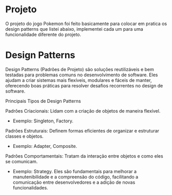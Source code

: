 # Projeto
O projeto do jogo Pokemon foi feito basicamente para colocar em pratica os design patterns que listei abaixo, implementei cada um para uma funcionalidade diferente do projeto.

# Design Patterns

Design Patterns (Padrões de Projeto) são soluções reutilizáveis e bem testadas para problemas comuns no desenvolvimento de software. Eles ajudam a criar sistemas mais flexíveis, modulares e fáceis de manter, oferecendo boas práticas para resolver desafios recorrentes no design de software.

Principais Tipos de Design Patterns

Padrões Criacionais: Lidam com a criação de objetos de maneira flexível.

- Exemplo: Singleton, Factory.

Padrões Estruturais: Definem formas eficientes de organizar e estruturar classes e objetos.

- Exemplo: Adapter, Composite.

Padrões Comportamentais: Tratam da interação entre objetos e como eles se comunicam.

- Exemplo: Strategy.
Eles são fundamentais para melhorar a manutenibilidade e a compreensão do código, facilitando a comunicação entre desenvolvedores e a adição de novas funcionalidades.


